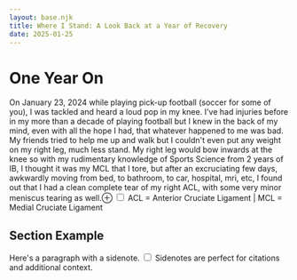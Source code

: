 ```yaml
---
layout: base.njk
title: Where I Stand: A Look Back at a Year of Recovery
date: 2025-01-25
---
```


# One Year On

On January 23, 2024 while playing pick-up football (soccer for some of you), I was tackled and heard a loud pop in my knee. I've had injuries before in my more than a decade of playing football but I knew in the back of my mind, even with all the hope I had, that whatever happened to me was bad. My friends tried to help me up and walk but I couldn't even put any weight on my right leg, much less stand. My right leg would bow inwards at the knee so with my rudimentary knowledge of Sports Science from 2 years of IB, I thought it was my MCL that I tore, but after an excruciating few days, awkwardly moving from bed, to bathroom, to car, hospital, mri, etc, I found out that I had a clean complete tear of my right ACL, with some very minor meniscus tearing as well.<label for="mn-demo" class="margin-toggle">⊕</label>
<input type="checkbox" id="mn-demo" class="margin-toggle"/>
<span class="marginnote">
    ACL = Anterior Cruciate Ligament | MCL = Medial Cruciate Ligament
</span>

## Section Example

Here's a paragraph with a sidenote.<label for="sn-post1" class="margin-toggle sidenote-number"></label>
<input type="checkbox" id="sn-post1" class="margin-toggle"/>
<span class="sidenote">
    Sidenotes are perfect for citations and additional context.
</span>

